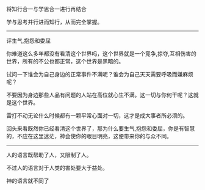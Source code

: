 将知行合一与学思合一进行再结合

学与思考并行进而知行，从而完全掌握。
___
评生气,抱怨和委屈

你难道这么多年都没有看清这个世界吗，这个世界就是一个竞争,掠夺,互相伤害的世界，所有的不公也都正常，这个世界是黑暗的。

试问一下谁会为自己身边的正常事件不满呢？谁会为自己天天需要呼吸而嫌麻烦呢？

不要因为身边那些人品有问题的人站在高位就心生不满。这一切与你何干呢？这就是这个世界。

雷打不动无论什么时候都有一颗平常心面对一切，这才是成大事者所必须的。

  

回头来看既然你已经看清这个世界了，那为什么要生气,抱怨和委屈，你是有智慧的，不应在这里迷茫，神会使你的眼目明亮，这便带来你的与众不同。
___
人的语言既帮助了人，又限制了人。

不过人的语言对于人类的害处要大于益处。

神的语言就不同了